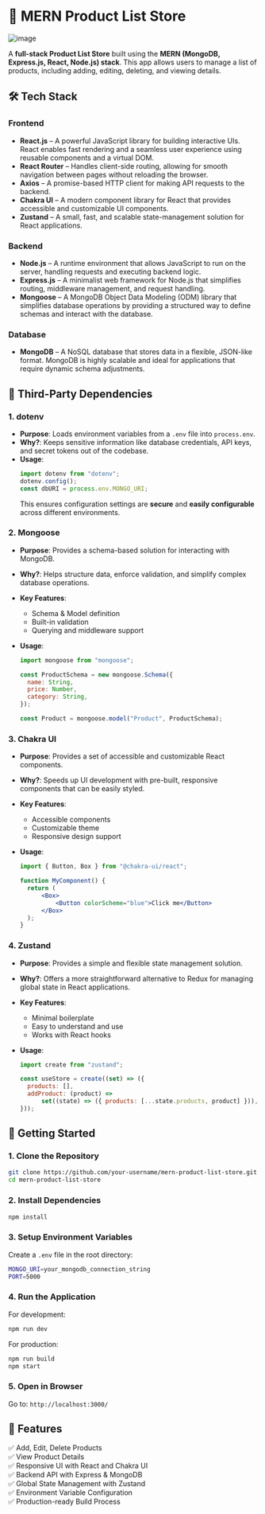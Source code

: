 # 🚀 MERN Product List Store

![image](https://github.com/user-attachments/assets/a14acd56-7d72-42c6-82be-523eeeabf69a)

A **full-stack Product List Store** built using the **MERN (MongoDB, Express.js, React, Node.js) stack**. This app allows users to manage a list of products, including adding, editing, deleting, and viewing details.

## 🛠 Tech Stack

### **Frontend**

- **React.js** – A powerful JavaScript library for building interactive UIs. React enables fast rendering and a seamless user experience using reusable components and a virtual DOM.
- **React Router** – Handles client-side routing, allowing for smooth navigation between pages without reloading the browser.
- **Axios** – A promise-based HTTP client for making API requests to the backend.
- **Chakra UI** – A modern component library for React that provides accessible and customizable UI components.
- **Zustand** – A small, fast, and scalable state-management solution for React applications.

### **Backend**

- **Node.js** – A runtime environment that allows JavaScript to run on the server, handling requests and executing backend logic.
- **Express.js** – A minimalist web framework for Node.js that simplifies routing, middleware management, and request handling.
- **Mongoose** – A MongoDB Object Data Modeling (ODM) library that simplifies database operations by providing a structured way to define schemas and interact with the database.

### **Database**

- **MongoDB** – A NoSQL database that stores data in a flexible, JSON-like format. MongoDB is highly scalable and ideal for applications that require dynamic schema adjustments.

## 🔌 Third-Party Dependencies

### **1. dotenv**

- **Purpose**: Loads environment variables from a `.env` file into `process.env`.
- **Why?**: Keeps sensitive information like database credentials, API keys, and secret tokens out of the codebase.
- **Usage**:
  ```js
  import dotenv from "dotenv";
  dotenv.config();
  const dbURI = process.env.MONGO_URI;
  ```
  This ensures configuration settings are **secure** and **easily configurable** across different environments.

### **2. Mongoose**

- **Purpose**: Provides a schema-based solution for interacting with MongoDB.
- **Why?**: Helps structure data, enforce validation, and simplify complex database operations.
- **Key Features**:
  - Schema & Model definition
  - Built-in validation
  - Querying and middleware support
- **Usage**:

  ```js
  import mongoose from "mongoose";

  const ProductSchema = new mongoose.Schema({
  	name: String,
  	price: Number,
  	category: String,
  });

  const Product = mongoose.model("Product", ProductSchema);
  ```

### **3. Chakra UI**

- **Purpose**: Provides a set of accessible and customizable React components.
- **Why?**: Speeds up UI development with pre-built, responsive components that can be easily styled.
- **Key Features**:
  - Accessible components
  - Customizable theme
  - Responsive design support
- **Usage**:

  ```jsx
  import { Button, Box } from "@chakra-ui/react";

  function MyComponent() {
  	return (
  		<Box>
  			<Button colorScheme="blue">Click me</Button>
  		</Box>
  	);
  }
  ```

### **4. Zustand**

- **Purpose**: Provides a simple and flexible state management solution.
- **Why?**: Offers a more straightforward alternative to Redux for managing global state in React applications.
- **Key Features**:
  - Minimal boilerplate
  - Easy to understand and use
  - Works with React hooks
- **Usage**:

  ```js
  import create from "zustand";

  const useStore = create((set) => ({
  	products: [],
  	addProduct: (product) =>
  		set((state) => ({ products: [...state.products, product] })),
  }));
  ```

## 🚀 Getting Started

### **1. Clone the Repository**

```sh
git clone https://github.com/your-username/mern-product-list-store.git
cd mern-product-list-store
```

### **2. Install Dependencies**

```sh
npm install
```

### **3. Setup Environment Variables**

Create a `.env` file in the root directory:

```sh
MONGO_URI=your_mongodb_connection_string
PORT=5000
```

### **4. Run the Application**

For development:

```sh
npm run dev
```

For production:

```sh
npm run build
npm start
```

### **5. Open in Browser**

Go to: `http://localhost:3000/`

## 📌 Features

✅ Add, Edit, Delete Products  
✅ View Product Details  
✅ Responsive UI with React and Chakra UI  
✅ Backend API with Express & MongoDB  
✅ Global State Management with Zustand  
✅ Environment Variable Configuration  
✅ Production-ready Build Process
